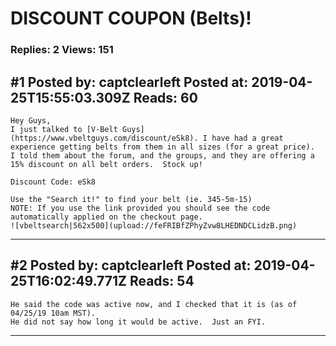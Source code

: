 # DISCOUNT COUPON (Belts)!

### Replies: 2 Views: 151

## \#1 Posted by: captclearleft Posted at: 2019-04-25T15:55:03.309Z Reads: 60

```
Hey Guys,
I just talked to [V-Belt Guys](https://www.vbeltguys.com/discount/eSk8). I have had a great experience getting belts from them in all sizes (for a great price).  I told them about the forum, and the groups, and they are offering a 15% discount on all belt orders.  Stock up!

Discount Code: eSk8

Use the "Search it!" to find your belt (ie. 345-5m-15) 
NOTE: If you use the link provided you should see the code automatically applied on the checkout page.  
![vbeltsearch|562x500](upload://feFRIBfZPhyZvw8LHEDNDCLidzB.png)
```

---
## \#2 Posted by: captclearleft Posted at: 2019-04-25T16:02:49.771Z Reads: 54

```
He said the code was active now, and I checked that it is (as of 04/25/19 10am MST).
He did not say how long it would be active.  Just an FYI.
```

---

